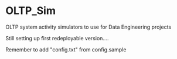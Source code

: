 # OLTP_Sim
OLTP system activity simulators to use for Data Engineering projects


Still setting up first redeployable version....

Remember to add "config.txt" from config.sample
